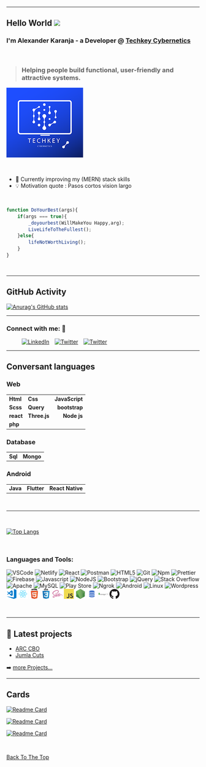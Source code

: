 <hr id="start"/>

## Hello World <img src="https://cdn.jsdelivr.net/gh/Th3Wall/assets-cdn/PersonalGithubReadme/HandGreet.gif" width="35px" />

### I'm **Alexander Karanja** - a Developer @ [Techkey Cybernetics](https://techkey.co.ke/)

<br/>

> ### Helping people build functional, user-friendly and attractive systems.

[![Website](https://raw.githubusercontent.com/aknjoroge/aknjoroge/master/gitupload2.png)](https://techkey.co.ke/)

<br/>

- 🔭 Currently improving my (MERN) stack skills
- 💡 Motivation quote : Pasos cortos vision largo

<br/>

```javascript
function DoYourBest(args){
    if(args === true){
        _doyourbest(WillMakeYou Happy,arg);
        LiveLifeToTheFullest();
    }else{
        lifeNotWorthLiving();
    }
}
```

<br>
<hr/>

## GitHub Activity

<!--dark, radical, merko, gruvbox, tokyonight, onedark, cobalt, synthwave, highcontrast, dracula-->

[![Anurag's GitHub stats](https://github-readme-stats.vercel.app/api?username=aknjoroge&count_private=true&show_icons=true&theme=tokyonight)](https://github.com/aknjoroge)

---

### Connect with me: 💬

<p style="padding-left: 40px"  >
  <a target="_BLANk" href="https://www.linkedin.com/in/alexander-karanja-ceo-techkey" target="_blank"><img width="30px" alt="LinkedIn"   src="https://image.flaticon.com/icons/png/512/174/174857.png" /></a> 
 <a target="_BLANk" style="margin: 10px" href="https://www.instagram.com/techkey_cybernetics/" target="_blank"><img width="30px" alt="Twitter" src="https://image.flaticon.com/icons/png/512/2111/2111463.png" /></a>
  <a target="_BLANk"   href="https://twitter.com/Techkey_co" target="_blank"><img  width="30px" alt="Twitter" src="https://image.flaticon.com/icons/png/512/145/145812.png" /></a>

</p>

<hr/>

## Conversant languages

### Web

|           |              |                |
| --------- | ------------ | -------------: |
| **Html**  | **Css**      | **JavaScript** |
| **Scss**  | **Query**    |  **bootstrap** |
| **react** | **Three.js** |    **Node js** |
| **php**   |              |                |

### Database

|         |           |
| ------- | --------- |
| **Sql** | **Mongo** |

### Android

|          |             |                  |
| -------- | ----------- | ---------------: |
| **Java** | **Flutter** | **React Native** |

<br/>
<hr/>
<br/>

[![Top Langs](https://github-readme-stats.vercel.app/api/top-langs/?username=aknjoroge&layout=compact)](https://github.com/aknjoroge)

<br />

### Languages and Tools:

<p>
  <img alt="VSCode" src="https://img.shields.io/badge/-Visual_Studio_Code-0078D4?style=flat-square&logo=visual%20studio%20code&logoColor=white" />
  <img alt="Netlify" src="https://img.shields.io/badge/-Netlify-00C7B7?style=flat-square&logo=netlify&logoColor=white" />
  <img alt="React" src="https://img.shields.io/badge/-React-45b8d8?style=flat-square&logo=react&logoColor=white" />
  <img alt="Postman" src="https://img.shields.io/badge/-Postman-FF6C37?style=flat-square&logo=postman&logoColor=white" />
  <img alt="HTML5" src="https://img.shields.io/badge/-HTML5-E34F26?style=flat-square&logo=html5&logoColor=white" />
  <img alt="Git" src="https://img.shields.io/badge/-Git-F05032?style=flat-square&logo=git&logoColor=white" />
  <img alt="Npm" src="https://img.shields.io/badge/-NPM-CB3837?style=flat-square&logo=npm&logoColor=white" />

  <img alt="Prettier" src="https://img.shields.io/badge/-Prettier-F7B93E?style=flat-square&logo=prettier&logoColor=white" />
  <img alt="Firebase" src="https://img.shields.io/badge/-Firebase-ffca28?style=flat-square&logo=firebase&logoColor=white" />
  <img alt="Javascript" src="https://img.shields.io/badge/-JavaScript-F7DF1E?style=flat-square&logo=javascript&logoColor=black" />
  
  <img alt="NodeJS" src="https://img.shields.io/badge/node.js-%2343853D.svg?style=flat-square&logo=node-dot-js&logoColor=white"/>
  <img alt="Bootstrap" src="https://img.shields.io/badge/bootstrap-%23563D7C.svg?style=flat-square&logo=bootstrap&logoColor=white"/>
  <img alt="jQuery" src="https://img.shields.io/badge/jquery-%230769AD.svg?style=flat-square&logo=jquery&logoColor=white"/>
  
  <img alt="Stack Overflow" src="https://img.shields.io/badge/-Stackoverflow-FE7A16?style=flat-square&logo=stack-overflow&logoColor=white"/>
  <img alt="Apache" src="https://img.shields.io/badge/apache-%23D42029.svg?style=flat-square&logo=apache&logoColor=white"/>
 <img alt="MySQL" src="https://img.shields.io/badge/mysql-%2300f.svg?style=flat-square&logo=mysql&logoColor=white"/>
 <img alt="Play Store" src="https://img.shields.io/badge/Google_Play-414141?style=flat-square&logo=google-play&logoColor=white" />
 <img alt="Ngrok" width="45px" src="https://images.squarespace-cdn.com/content/v1/56ce0fe220c6473581b89ca2/1542754668321-EWLHF00NU906DCT85D6S/ngrok+%281%29.png?format=1000w" />
 <img alt="Android" src="https://img.shields.io/badge/Android-3DDC84?style=flat-square&logo=android&logoColor=white" />
 <img alt="Linux" src="https://img.shields.io/badge/Linux-FCC624?style=flat-square&logo=linux&logoColor=black">
 <img alt="Wordpress" width="25px" src="https://encrypted-tbn0.gstatic.com/images?q=tbn:ANd9GcRbnDNVML90YTJAFmMqNLvoBV3SawvFpWrTuUixHJWyjwNRq7Ne4IutjMVVkPU_ENMtfDs&usqp=CAU">

 <img alt="Vs Code" width="26px" src="https://raw.githubusercontent.com/github/explore/80688e429a7d4ef2fca1e82350fe8e3517d3494d/topics/visual-studio-code/visual-studio-code.png"/>

 <img alt="React" width="26px" src="https://raw.githubusercontent.com/github/explore/80688e429a7d4ef2fca1e82350fe8e3517d3494d/topics/react/react.png"/>
 <img alt="html" width="26px" src="https://raw.githubusercontent.com/github/explore/80688e429a7d4ef2fca1e82350fe8e3517d3494d/topics/html/html.png"/>
 <img alt="Css" width="26px" src="https://raw.githubusercontent.com/github/explore/80688e429a7d4ef2fca1e82350fe8e3517d3494d/topics/css/css.png"/>
 <img alt="Scss" width="26px" src="https://raw.githubusercontent.com/github/explore/80688e429a7d4ef2fca1e82350fe8e3517d3494d/topics/sass/sass.png"/>
 <img alt="JavaScript" width="26px" src="https://raw.githubusercontent.com/github/explore/80688e429a7d4ef2fca1e82350fe8e3517d3494d/topics/javascript/javascript.png"/>
 <img alt="Node js" width="26px" src="https://raw.githubusercontent.com/github/explore/80688e429a7d4ef2fca1e82350fe8e3517d3494d/topics/nodejs/nodejs.png"/>
 <img alt="Sql" width="26px" src="https://raw.githubusercontent.com/github/explore/80688e429a7d4ef2fca1e82350fe8e3517d3494d/topics/sql/sql.png"/>
 <img alt="Mongo db" width="26px" src="https://raw.githubusercontent.com/github/explore/80688e429a7d4ef2fca1e82350fe8e3517d3494d/topics/mongodb/mongodb.png"/>
 <img alt="Terminal" width="26px" src="https://raw.githubusercontent.com/github/explore/78df643247d429f6cc873026c0622819ad797942/topics/github/github.png">
 <img alt="" width="26px" src=""/>

</p>
 
 
<br />

---

## 🚧 Latest projects

- [ARC CBO](http://arc.or.ke/)
- [Jumla Cuts](https://jumlacuts.co.ke/)

➡️ [more Projects...](https://techkey.co.ke)

---

## Cards

[![Readme Card](https://github-readme-stats.vercel.app/api/pin/?username=aknjoroge&repo=EcommerceApp&theme=cobalt)](https://github.com/aknjoroge)

[![Readme Card](https://github-readme-stats.vercel.app/api/pin/?username=aknjoroge&repo=visual-basic&theme=synthwave)](https://github.com/aknjoroge)

[![Readme Card](https://github-readme-stats.vercel.app/api/pin/?username=aknjoroge&repo=interactive_new_web&theme=dracula)](https://github.com/aknjoroge)

[website]: https://techkey.co.ke

<br/>

[Back To The Top](#start)
